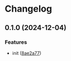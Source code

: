 # Changelog

## 0.1.0 (2024-12-04)


### Features

* init ([8ae2a77](https://github.com/burib/terraform-aws-auth-custom-domain-module/commit/8ae2a77518a0dd8f0bb6095d39109260de7fef53))
